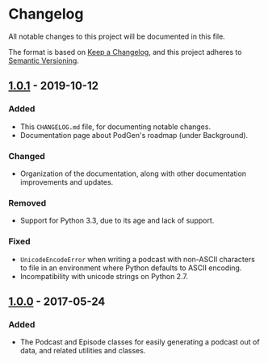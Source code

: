 # Changelog

All notable changes to this project will be documented in this file.

The format is based on [Keep a Changelog](https://keepachangelog.com/en/1.1.0/),
and this project adheres to [Semantic Versioning](https://semver.org/spec/v2.0.0.html).


## [1.0.1] - 2019-10-12
### Added

- This `CHANGELOG.md` file, for documenting notable changes.
- Documentation page about PodGen's roadmap (under Background).

### Changed

- Organization of the documentation, along with other documentation
  improvements and updates.

### Removed

- Support for Python 3.3, due to its age and lack of support.

### Fixed

- `UnicodeEncodeError` when writing a podcast with non-ASCII characters to file
  in an environment where Python defaults to ASCII encoding.
- Incompatibility with unicode strings on Python 2.7.


## [1.0.0] - 2017-05-24
### Added

- The Podcast and Episode classes for easily generating a podcast out of data,
  and related utilities and classes.

[Unreleased]: https://github.com/tobinus/python-podgen/compare/v1.0.1...develop
[1.0.1]: https://github.com/tobinus/python-podgen/compare/v1.0.0...v1.0.1
[1.0.0]: https://github.com/tobinus/python-podgen/compare/290045ac...v1.0.0

